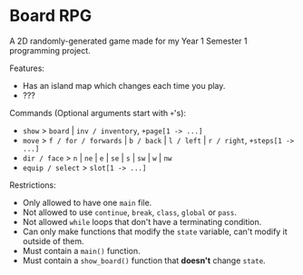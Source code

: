# Board RPG
A 2D randomly-generated game made for my Year 1 Semester 1 programming project.

Features:
- Has an island map which changes each time you play.
- ???

Commands (Optional arguments start with `+`'s):
- `show` > `board` | `inv / inventory`, `+page[1 -> ...]`
- `move` > `f / for / forwards` | `b / back` | `l / left` | `r / right`, `+steps[1 -> ...]`
- `dir / face` > `n` | `ne` | `e` | `se` | `s` | `sw` | `w` | `nw`
- `equip / select` > `slot[1 -> ...]`

Restrictions:
- Only allowed to have one `main` file.
- Not allowed to use `continue`, `break`, `class`, `global` or `pass`.
- Not allowed `while` loops that don't have a terminating condition.
- Can only make functions that modify the `state` variable, can't modify it outside of them.
- Must contain a `main()` function.
- Must contain a `show_board()` function that **doesn't** change `state`.
